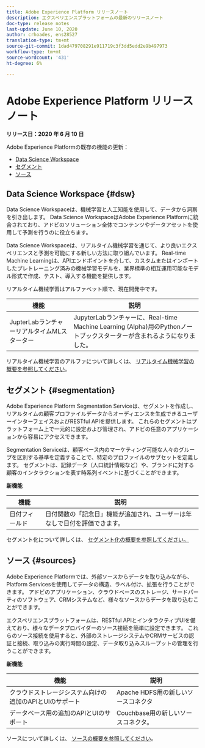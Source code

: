 ```yaml
---
title: Adobe Experience Platform リリースノート
description: エクスペリエンスプラットフォームの最新のリリースノート
doc-type: release notes
last-update: June 10, 2020
author: crhoades, ens28527
translation-type: tm+mt
source-git-commit: 1dad479708291e911719c3f3dd5edd2e9b497973
workflow-type: tm+mt
source-wordcount: '431'
ht-degree: 6%

---
```



# Adobe Experience Platform リリースノート

**リリース日：2020 年 6 月 10 日**

Adobe Experience Platformの既存の機能の更新：

- [Data Science Workspace](#dsw)
- [セグメント](#segmentation)
- [ソース](#sources)

## Data Science Workspace {#dsw}

Data Science Workspaceは、機械学習と人工知能を使用して、データから洞察を引き出します。 Data Science WorkspaceはAdobe Experience Platformに統合されており、アドビのソリューション全体でコンテンツやデータアセットを使用して予測を行うのに役立ちます。

Data Science Workspaceは、リアルタイム機械学習を通じて、より良いエクスペリエンスと予測を可能にする新しい方法に取り組んでいます。 Real-time Machine Learningは、APIエンドポイントを介して、カスタムまたはインポートしたプレトレーニング済みの機械学習モデルを、業界標準の相互運用可能なモデル形式で作成、テスト、導入する機能を提供します。

リアルタイム機械学習はアルファベット順で、現在開発中です。

| 機能 | 説明 |
|--- | ---|
| JupterLabランチャーリアルタイムMLスターター | JupyterLabランチャーに、Real-time Machine Learning (Alpha)用のPythonノートブックスターターが含まれるようになりました。 |

リアルタイム機械学習のアルファについて詳しくは、 [リアルタイム機械学習の概要を参照してください](../../data-science-workspace/real-time-machine-learning/home.md)。

## セグメント {#segmentation}

Adobe Experience Platform Segmentation Serviceは、セグメントを作成し、リアルタイムの顧客プロファイルデータからオーディエンスを生成できるユーザーインターフェイスおよびRESTful APIを提供します。 これらのセグメントはプラットフォーム上で一元的に設定および管理され、アドビの任意のアプリケーションから容易にアクセスできます。

Segmentation Serviceは、顧客ベース内のマーケティング可能な人々のグループを区別する基準を定義することで、特定のプロファイルのサブセットを定義します。 セグメントは、記録データ（人口統計情報など）や、ブランドに対する顧客のインタラクションを表す時系列イベントに基づくことができます。

**新機能**

| 機能 | 説明 |
| ------- | ----------- |
| 日付フィールド | 日付関数の「記念日」機能が追加され、ユーザーは年なしで日付を評価できます。 |

セグメント化について詳しくは、 [セグメント化の概要を参照してください。](../../segmentation/home.md)

## ソース {#sources}

Adobe Experience Platformでは、外部ソースからデータを取り込みながら、Platform Servicesを使用してデータの構造、ラベル付け、拡張を行うことができます。 アドビのアプリケーション、クラウドベースのストレージ、サードパーティのソフトウェア、CRMシステムなど、様々なソースからデータを取り込むことができます。

エクスペリエンスプラットフォームは、RESTful APIとインタラクティブUIを備えており、様々なデータプロバイダーのソース接続を簡単に設定できます。 これらのソース接続を使用すると、外部のストレージシステムやCRMサービスの認証と接続、取り込みの実行時間の設定、データ取り込みスループットの管理を行うことができます。

**新機能**

| 機能 | 説明 |
| ------- | ----------- |
| クラウドストレージシステム向けの追加のAPIとUIのサポート | Apache HDFS用の新しいソースコネクタ |
| データベース用の追加のAPIとUIのサポート | Couchbase用の新しいソースコネクタ。 |

ソースについて詳しくは、 [ソースの概要を参照してください](../../sources/home.md)。
